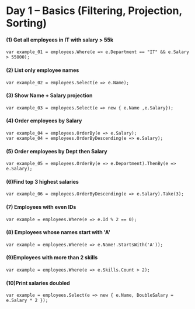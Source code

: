 # Day 1 – Basics (Filtering, Projection, Sorting)

#### (1) Get all employees in IT with salary > 55k
```
var example_01 = employees.Where(e => e.Department == "IT" && e.Salary > 55000);
```
#### (2) List only employee names
```
var example_02 = employees.Select(e => e.Name);
```
#### (3) Show Name + Salary projection
```
var example_03 = employees.Select(e => new { e.Name ,e.Salary});
```
#### (4) Order employees by Salary
```
var example_04 = employees.OrderBy(e => e.Salary);
var example_04 = employees.OrderByDescending(e => e.Salary);
```
#### (5) Order employees by Dept then Salary
```
var example_05 = employees.OrderBy(e => e.Department).ThenBy(e => e.Salary);
```
#### (6)Find top 3 highest salaries
```
var example_06 = employees.OrderByDescending(e => e.Salary).Take(3);
```
#### (7) Employees with even IDs
```
var example = employees.Where(e => e.Id % 2 == 0);
```
#### (8) Employees whose names start with 'A'
```
var example = employees.Where(e => e.Name!.StartsWith('A'));
```
#### (9)Employees with more than 2 skills
```
var example = employees.Where(e => e.Skills.Count > 2);
```
#### (10)Print salaries doubled
```
var example = employees.Select(e => new { e.Name, DoubleSalary = e.Salary * 2 });
```

